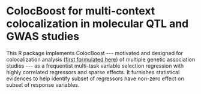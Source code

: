 # ColocBoost for multi-context colocalization in molecular QTL and GWAS studies

This R package implements ColocBoost --- motivated and designed for colocalization analysis ([first formulated here](https://journals.plos.org/plosgenetics/article?id=10.1371/journal.pgen.1004383)) of multiple genetic association studies --- as a frequentist multi-task variable selection regression with highly correlated regressors and sparse effects. It furnishes statistical evidences to help identify subset of regressors have non-zero effect on subset of response variables. 
